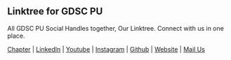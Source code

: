 ## Linktree for GDSC PU

All GDSC PU Social Handles together, Our Linktree.
Connect with us in one place.

 [Chapter](https://gdsc.community.dev/jalpaiguri-government-engineering-college-jalpaiguri/)
| [LinkedIn](https://www.linkedin.com/in/gdsc-poornima-university-34696528a)
| [Youtube](https://www.youtube.com/@GDSCPoornimaUniversity-qf7fw)
| [Instagram](https://www.instagram.com/gdsc.poornima/)
| [Github](https://github.com/gdsc-Poornima-University)
| [Website](https://gdscjgec.github.io/)
| [Mail Us](mailto:gdsc.poornimauniversity@gmail.com)
<!-- | [Discord](https://discord.gg/MxX4ZhPxKa) -->
<!-- | [Twitter](https://twitter.com/gdscjgec) -->
<!-- | [Facebook](https://www.facebook.com/gdscjgec) -->
